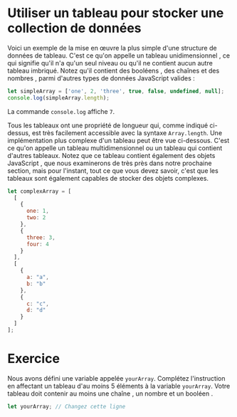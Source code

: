 # Utiliser un tableau pour stocker une collection de données
Voici un exemple de la mise en œuvre la plus simple d'une structure de données de tableau. C'est ce qu'on appelle un tableau unidimensionnel , ce qui signifie qu'il n'a qu'un seul niveau ou qu'il ne contient aucun autre tableau imbriqué. Notez qu'il contient des booléens , des chaînes et des nombres , parmi d'autres types de données JavaScript valides :

```js
let simpleArray = ['one', 2, 'three', true, false, undefined, null];
console.log(simpleArray.length);
```
La commande `console.log` affiche `7`.

Tous les tableaux ont une propriété de longueur qui, comme indiqué ci-dessus, est très facilement accessible avec la syntaxe `Array.length`. Une implémentation plus complexe d'un tableau peut être vue ci-dessous. C'est ce qu'on appelle un tableau multidimensionnel ou un tableau qui contient d'autres tableaux. Notez que ce tableau contient également des objets JavaScript , que nous examinerons de très près dans notre prochaine section, mais pour l'instant, tout ce que vous devez savoir, c'est que les tableaux sont également capables de stocker des objets complexes.

```js
let complexArray = [
  [
    {
      one: 1,
      two: 2
    },
    {
      three: 3,
      four: 4
    }
  ],
  [
    {
      a: "a",
      b: "b"
    },
    {
      c: "c",
      d: "d"
    }
  ]
];

```

# Exercice

Nous avons défini une variable appelée `yourArray`. Complétez l'instruction en affectant un tableau d'au moins 5 éléments à la variable `yourArray`. Votre tableau doit contenir au moins une chaîne , un nombre et un booléen .

```js
let yourArray; // Changez cette ligne
```
